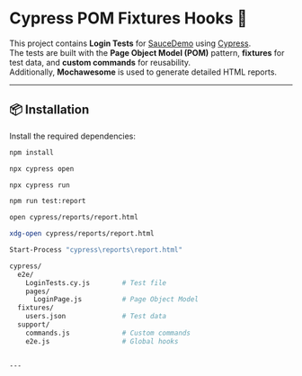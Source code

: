 # Cypress POM Fixtures Hooks 🚀

This project contains **Login Tests** for [SauceDemo](https://www.saucedemo.com) using [Cypress](https://www.cypress.io).  
The tests are built with the **Page Object Model (POM)** pattern, **fixtures** for test data, and **custom commands** for reusability.  
Additionally, **Mochawesome** is used to generate detailed HTML reports.  

---

## 📦 Installation

Install the required dependencies:

```bash
npm install

npx cypress open

npx cypress run

npm run test:report

open cypress/reports/report.html

xdg-open cypress/reports/report.html

Start-Process "cypress\reports\report.html"

cypress/
  e2e/
    LoginTests.cy.js        # Test file
    pages/
      LoginPage.js          # Page Object Model
  fixtures/
    users.json              # Test data
  support/
    commands.js             # Custom commands
    e2e.js                  # Global hooks


---


